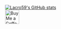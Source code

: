 [![Lacro59's GitHub stats](https://github-readme-stats-ek35o4wzd-lacro59.vercel.app/api?username=lacro59&theme=nord&show_icons=true)](https://github.com/anuraghazra/github-readme-stats)  
<a href='https://ko-fi.com/lacro59' target='_blank'><img height='35' style='border:0px;height:46px;' src='https://az743702.vo.msecnd.net/cdn/kofi3.png?v=0' border='0' alt='Buy Me a Coffee at ko-fi.com' /></a>
